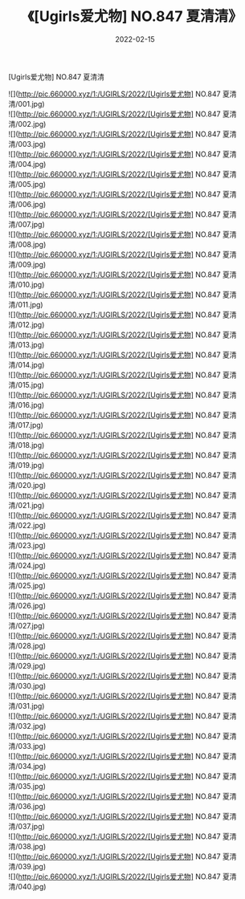 ﻿---
layout: post
title:  《[Ugirls爱尤物] NO.847 夏清清》
date:   2022-02-15
img: http://pic.660000.xyz/1:/UGIRLS/2022/[Ugirls爱尤物] NO.847 夏清清/000.jpg
categories: [美女, 清纯, 唯美]
---

[Ugirls爱尤物] NO.847 夏清清

 ![](http://pic.660000.xyz/1:/UGIRLS/2022/[Ugirls爱尤物] NO.847 夏清清/001.jpg) <br>![](http://pic.660000.xyz/1:/UGIRLS/2022/[Ugirls爱尤物] NO.847 夏清清/002.jpg) <br>![](http://pic.660000.xyz/1:/UGIRLS/2022/[Ugirls爱尤物] NO.847 夏清清/003.jpg) <br>![](http://pic.660000.xyz/1:/UGIRLS/2022/[Ugirls爱尤物] NO.847 夏清清/004.jpg) <br>![](http://pic.660000.xyz/1:/UGIRLS/2022/[Ugirls爱尤物] NO.847 夏清清/005.jpg) <br>![](http://pic.660000.xyz/1:/UGIRLS/2022/[Ugirls爱尤物] NO.847 夏清清/006.jpg) <br>![](http://pic.660000.xyz/1:/UGIRLS/2022/[Ugirls爱尤物] NO.847 夏清清/007.jpg) <br>![](http://pic.660000.xyz/1:/UGIRLS/2022/[Ugirls爱尤物] NO.847 夏清清/008.jpg) <br>![](http://pic.660000.xyz/1:/UGIRLS/2022/[Ugirls爱尤物] NO.847 夏清清/009.jpg) <br>![](http://pic.660000.xyz/1:/UGIRLS/2022/[Ugirls爱尤物] NO.847 夏清清/010.jpg) <br>![](http://pic.660000.xyz/1:/UGIRLS/2022/[Ugirls爱尤物] NO.847 夏清清/011.jpg) <br>![](http://pic.660000.xyz/1:/UGIRLS/2022/[Ugirls爱尤物] NO.847 夏清清/012.jpg) <br>![](http://pic.660000.xyz/1:/UGIRLS/2022/[Ugirls爱尤物] NO.847 夏清清/013.jpg) <br>![](http://pic.660000.xyz/1:/UGIRLS/2022/[Ugirls爱尤物] NO.847 夏清清/014.jpg) <br>![](http://pic.660000.xyz/1:/UGIRLS/2022/[Ugirls爱尤物] NO.847 夏清清/015.jpg) <br>![](http://pic.660000.xyz/1:/UGIRLS/2022/[Ugirls爱尤物] NO.847 夏清清/016.jpg) <br>![](http://pic.660000.xyz/1:/UGIRLS/2022/[Ugirls爱尤物] NO.847 夏清清/017.jpg) <br>![](http://pic.660000.xyz/1:/UGIRLS/2022/[Ugirls爱尤物] NO.847 夏清清/018.jpg) <br>![](http://pic.660000.xyz/1:/UGIRLS/2022/[Ugirls爱尤物] NO.847 夏清清/019.jpg) <br>![](http://pic.660000.xyz/1:/UGIRLS/2022/[Ugirls爱尤物] NO.847 夏清清/020.jpg) <br>![](http://pic.660000.xyz/1:/UGIRLS/2022/[Ugirls爱尤物] NO.847 夏清清/021.jpg) <br>![](http://pic.660000.xyz/1:/UGIRLS/2022/[Ugirls爱尤物] NO.847 夏清清/022.jpg) <br>![](http://pic.660000.xyz/1:/UGIRLS/2022/[Ugirls爱尤物] NO.847 夏清清/023.jpg) <br>![](http://pic.660000.xyz/1:/UGIRLS/2022/[Ugirls爱尤物] NO.847 夏清清/024.jpg) <br>![](http://pic.660000.xyz/1:/UGIRLS/2022/[Ugirls爱尤物] NO.847 夏清清/025.jpg) <br>![](http://pic.660000.xyz/1:/UGIRLS/2022/[Ugirls爱尤物] NO.847 夏清清/026.jpg) <br>![](http://pic.660000.xyz/1:/UGIRLS/2022/[Ugirls爱尤物] NO.847 夏清清/027.jpg) <br>![](http://pic.660000.xyz/1:/UGIRLS/2022/[Ugirls爱尤物] NO.847 夏清清/028.jpg) <br>![](http://pic.660000.xyz/1:/UGIRLS/2022/[Ugirls爱尤物] NO.847 夏清清/029.jpg) <br>![](http://pic.660000.xyz/1:/UGIRLS/2022/[Ugirls爱尤物] NO.847 夏清清/030.jpg) <br>![](http://pic.660000.xyz/1:/UGIRLS/2022/[Ugirls爱尤物] NO.847 夏清清/031.jpg) <br>![](http://pic.660000.xyz/1:/UGIRLS/2022/[Ugirls爱尤物] NO.847 夏清清/032.jpg) <br>![](http://pic.660000.xyz/1:/UGIRLS/2022/[Ugirls爱尤物] NO.847 夏清清/033.jpg) <br>![](http://pic.660000.xyz/1:/UGIRLS/2022/[Ugirls爱尤物] NO.847 夏清清/034.jpg) <br>![](http://pic.660000.xyz/1:/UGIRLS/2022/[Ugirls爱尤物] NO.847 夏清清/035.jpg) <br>![](http://pic.660000.xyz/1:/UGIRLS/2022/[Ugirls爱尤物] NO.847 夏清清/036.jpg) <br>![](http://pic.660000.xyz/1:/UGIRLS/2022/[Ugirls爱尤物] NO.847 夏清清/037.jpg) <br>![](http://pic.660000.xyz/1:/UGIRLS/2022/[Ugirls爱尤物] NO.847 夏清清/038.jpg) <br>![](http://pic.660000.xyz/1:/UGIRLS/2022/[Ugirls爱尤物] NO.847 夏清清/039.jpg) <br>![](http://pic.660000.xyz/1:/UGIRLS/2022/[Ugirls爱尤物] NO.847 夏清清/040.jpg) <br>